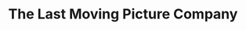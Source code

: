 ---
title: "The Last Moving Picture Company"
url: /kirtland/the-last-moving-picture-company/
shop: collector
---
